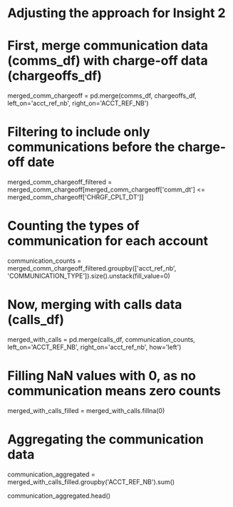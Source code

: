 # Adjusting the approach for Insight 2

# First, merge communication data (comms_df) with charge-off data (chargeoffs_df)
merged_comm_chargeoff = pd.merge(comms_df, chargeoffs_df, left_on='acct_ref_nb', right_on='ACCT_REF_NB')

# Filtering to include only communications before the charge-off date
merged_comm_chargeoff_filtered = merged_comm_chargeoff[merged_comm_chargeoff['comm_dt'] <= merged_comm_chargeoff['CHRGF_CPLT_DT']]

# Counting the types of communication for each account
communication_counts = merged_comm_chargeoff_filtered.groupby(['acct_ref_nb', 'COMMUNICATION_TYPE']).size().unstack(fill_value=0)

# Now, merging with calls data (calls_df)
merged_with_calls = pd.merge(calls_df, communication_counts, left_on='ACCT_REF_NB', right_on='acct_ref_nb', how='left')

# Filling NaN values with 0, as no communication means zero counts
merged_with_calls_filled = merged_with_calls.fillna(0)

# Aggregating the communication data
communication_aggregated = merged_with_calls_filled.groupby('ACCT_REF_NB').sum()

communication_aggregated.head()
